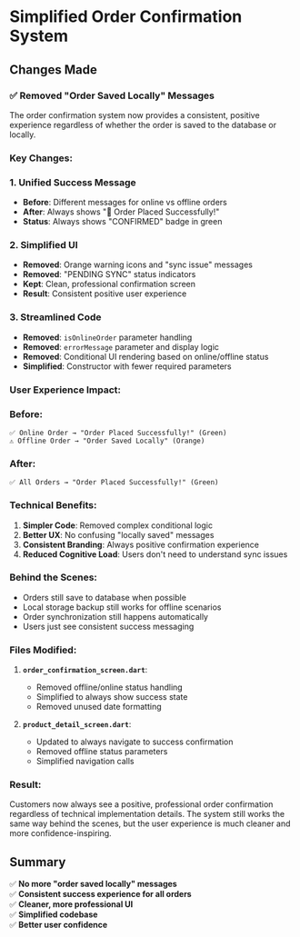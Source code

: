 # Simplified Order Confirmation System

## Changes Made

### ✅ **Removed "Order Saved Locally" Messages**

The order confirmation system now provides a consistent, positive experience regardless of whether the order is saved to the database or locally.

### **Key Changes:**

### 1. **Unified Success Message**

- **Before**: Different messages for online vs offline orders
- **After**: Always shows "🎉 Order Placed Successfully!"
- **Status**: Always shows "CONFIRMED" badge in green

### 2. **Simplified UI**

- **Removed**: Orange warning icons and "sync issue" messages
- **Removed**: "PENDING SYNC" status indicators
- **Kept**: Clean, professional confirmation screen
- **Result**: Consistent positive user experience

### 3. **Streamlined Code**

- **Removed**: `isOnlineOrder` parameter handling
- **Removed**: `errorMessage` parameter and display logic
- **Removed**: Conditional UI rendering based on online/offline status
- **Simplified**: Constructor with fewer required parameters

### **User Experience Impact:**

### **Before:**

```
✅ Online Order → "Order Placed Successfully!" (Green)
⚠️ Offline Order → "Order Saved Locally" (Orange)
```

### **After:**

```
✅ All Orders → "Order Placed Successfully!" (Green)
```

### **Technical Benefits:**

1. **Simpler Code**: Removed complex conditional logic
2. **Better UX**: No confusing "locally saved" messages
3. **Consistent Branding**: Always positive confirmation experience
4. **Reduced Cognitive Load**: Users don't need to understand sync issues

### **Behind the Scenes:**

- Orders still save to database when possible
- Local storage backup still works for offline scenarios
- Order synchronization still happens automatically
- Users just see consistent success messaging

### **Files Modified:**

1. **`order_confirmation_screen.dart`**:

   - Removed offline/online status handling
   - Simplified to always show success state
   - Removed unused date formatting

2. **`product_detail_screen.dart`**:
   - Updated to always navigate to success confirmation
   - Removed offline status parameters
   - Simplified navigation calls

### **Result:**

Customers now always see a positive, professional order confirmation regardless of technical implementation details. The system still works the same way behind the scenes, but the user experience is much cleaner and more confidence-inspiring.

## Summary

✅ **No more "order saved locally" messages**  
✅ **Consistent success experience for all orders**  
✅ **Cleaner, more professional UI**  
✅ **Simplified codebase**  
✅ **Better user confidence**
